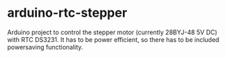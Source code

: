 # arduino-rtc-stepper
Arduino project to control the stepper motor (currently 28BYJ-48 5V DC) with RTC DS3231. 
It has to be power efficient, so there has to be included powersaving functionality.
